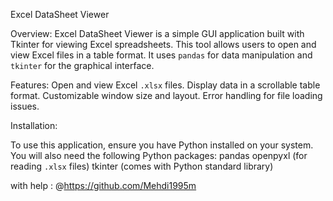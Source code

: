 Excel DataSheet Viewer

Overview:
Excel DataSheet Viewer is a simple GUI application built with Tkinter for viewing Excel spreadsheets. This tool allows users to open and view Excel files in a table format. It uses `pandas` for data manipulation and `tkinter` for the graphical interface.

Features:
  Open and view Excel `.xlsx` files.
  Display data in a scrollable table format.
  Customizable window size and layout.
  Error handling for file loading issues.


Installation:

To use this application, ensure you have Python installed on your system. You will also need the following Python packages:
  pandas
  openpyxl (for reading `.xlsx` files)
  tkinter (comes with Python standard library)


with help : @https://github.com/Mehdi1995m

